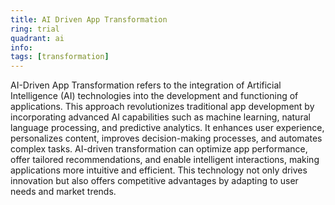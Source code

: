 ```yaml
---
title: AI Driven App Transformation
ring: trial
quadrant: ai
info:
tags: [transformation]
---
```


AI-Driven App Transformation refers to the integration of Artificial Intelligence (AI) technologies into the development and functioning of applications. This approach revolutionizes traditional app development by incorporating advanced AI capabilities such as machine learning, natural language processing, and predictive analytics. It enhances user experience, personalizes content, improves decision-making processes, and automates complex tasks. AI-driven transformation can optimize app performance, offer tailored recommendations, and enable intelligent interactions, making applications more intuitive and efficient. This technology not only drives innovation but also offers competitive advantages by adapting to user needs and market trends.
